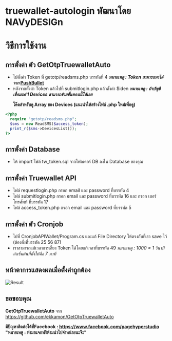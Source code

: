 # truewallet-autologin พัฒนาโดย  NAVyDESIGn
# วิธีการใช้งาน
## **การตั้งค่า ตัว GetOtpTruewalletAuto**
- ไปตั้งค่า Token ที่ getotp/readsms.php บรรทัดที่ 4 **<i>หมายเหตู : Token สามารถหาได้จาก </i>[PushBullet](https://www.pushbullet.com/)**
- หลังจากตั้งค่า Token แล้วไปที่ submitlogin.php แล้วตั้งค่า $iden 
**<i>หมายเหตู : ถ้าบัญชีเชื่อมแค่ 1 Devices สามารถข้ามขั้นตอนนี้ได้เลย</i>**</p>
**โค๊ดสำหรับดู Array ของ Devices (แนะนำให้สร้างไฟล์ .php ใหม่เพื่อดู)**
```php
<?php
  require "getotp/readsms.php";
  $sms = new ReadSMS($access_token);
  print_r($sms->DevicesList());
?>
```
## **การตั้งค่า Database**
- ให้ import ไฟล์ tw_token.sql จากโฟลเดอร์ DB ลงใน Database ของคุณ
## **การตั้งค่า Truewallet API**
- ไฟล์ requestlogin.php กรอก email และ password ที่บรรทัด 4
- ไฟล์ submitlogin.php กรอก email และ password ที่บรรทัด 16 และ กรอก เบอร์โทรศัพท์ ที่บรรทัด 17 
- ไฟล์ access_token.php กรอก email และ password ที่บรรทัด 5
## **การตั้งค่า ตัว Cronjob**
- ไปที่ CronjobAPIWallet/Program.cs และแก้ File Directory ให้ตรงกับที่เรา save ไว้ (ต้องตั้งที่บรรทัด 25 56 87)
- เราสามารถแก้เวลาการเลี้ยง Token ได้โดยแก้เวลาที่บรรทัด 49 <i>หมายเหตู : 1000 = 1 วินาที ค่าเริ่มต้นที่ตั้งให้คือ 7 นาที</i>
## หน้าตาการแสดงผลเมื่อตั้งค่าถูกต้อง
![Result](https://i.imgur.com/AkfSima.png)

## ขอขอบคุณ
**GetOtpTruewalletAuto** จาก https://github.com/ekkamon/GetOtpTruewalletAuto </p>
**มีปัญหาติดต่อได้ที่Facebook : https://www.facebook.com/pagehyperstudio </br>
"หมายเหตู : ทำมาแจกฟรีห้ามนำไปจำหน่ายนะจ๊ะ"**
